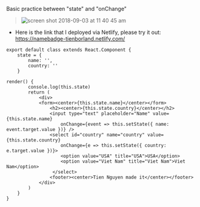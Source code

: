 Basic practice between "state" and "onChange"
> ![screen shot 2018-09-03 at 11 40 45 am](https://user-images.githubusercontent.com/36870689/44997826-57da7c80-af6e-11e8-8ebe-152e2622f3f4.png)

- Here is the link that I deployed via Netlify, please try it out: https://namebadge-tienborland.netlify.com/
```
export default class extends React.Component {
    state = {
        name: '',
        country: ''
    }
```


```
render() {
        console.log(this.state)
        return (
            <div>
            <form><center>{this.state.name}</center></form>
                <h2><center>{this.state.country}</center></h2>
                <input type="text" placeholder="Name" value={this.state.name} 
                    onChange={event => this.setState({ name: event.target.value })} />
                <select id="country" name="country" value={this.state.country} 
                    onChange={e => this.setState({ country: e.target.value })}>
                    <option value="USA" title="USA">USA</option>
                    <option value="Viet Nam" title="Viet Nam">Viet Nam</option>
                 </select>
                <footer><center>Tien Nguyen made it</center></footer>
            </div>
        )
    }
}
```
